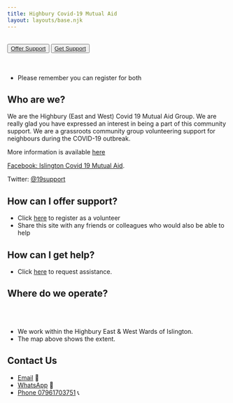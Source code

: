 ```yaml
---
title: Highbury Covid-19 Mutual Aid
layout: layouts/base.njk
---
```

<br/>
<div class="button-container">
  <button class="bttn-simple bttn-lg bttn-royal"><a href="/volunteer">Offer Support</a></button>
  <button class="bttn-simple bttn-lg bttn-success"><a href="/support">Get Support</a></button>
</div>

<br/>
<br/>

 - Please remember you can register for both

## Who are we?
  We are the Highbury (East and West) Covid 19 Mutual Aid Group. We are really glad you have expressed an interest in being a part of this community support.
  We are a grassroots community group volunteering support for neighbours during the COVID-19 outbreak.
  
  More information is available [here](/about)
  
  [Facebook: Islington Covid 19 Mutual Aid](https://m.facebook.com/groups/926599381108201).
  
  Twitter: [@19support](https://twitter.com/19support)

## How can I offer support?
  
 - Click [here](/volunteer) to register as a volunteer
 - Share this site with any friends or colleagues who would also be able to help

## How can I get help?

 - Click [here](/support) to request assistance.

## Where do we operate?

<br/>
<div id="map"></div>
<br/>

- We work within the Highbury East & West Wards of Islington.
- The map above shows the extent.




## Contact Us

 - [Email](mailto:highburymutualaid@gmail.com ) 	📧 
 - [WhatsApp](https://chat.whatsapp.com/JmcTPpTaTWRJGNcAuZNimd) 📲
 - [Phone 07961703751](tel:07961703751) 📞
